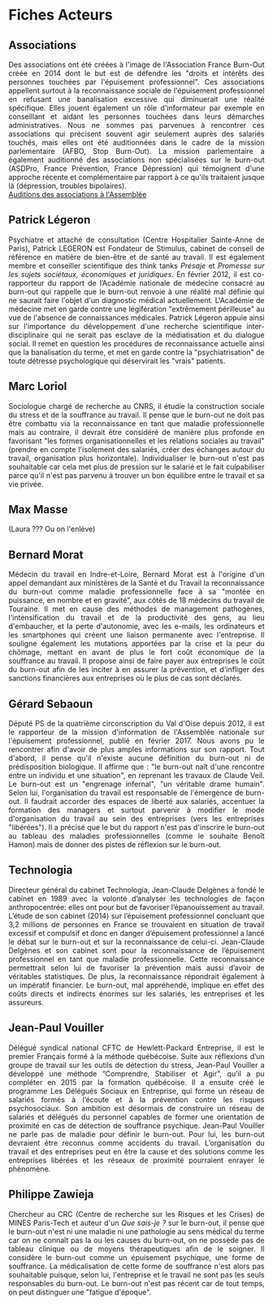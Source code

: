# Fiches Acteurs 

## Associations
<p align="justify">Des associations ont été créées à l'image de l'Association France Burn-Out créée en 2014 dont le but est de défendre les "droits et intérêts des personnes touchées par l'épuisement professionnel". Ces associations appellent surtout à la reconnaissance sociale de l'épuisement professionnel en refusant une banalisation excessive qui diminuerait une réalité spécifique. Elles jouent également un rôle d'informateur par exemple en conseillant et aidant les personnes touchées dans leurs démarches administratives. Nous ne sommes pas parvenues à rencontrer ces associations qui précisent souvent agir seulement auprès des salariés touchés, mais elles ont été auditionnées dans le cadre de la mission parlementaire (AFBO, Stop Burn-Out). La mission parlementaire a également auditionné des associations non spécialisées sur le burn-out (ASDPro, France Prévention, France Dépression) qui témoignent d'une approche récente et complémentaire par rapport à ce qu'ils traitaient jusque là (dépression, troubles bipolaires).<br>
<a href="http://videos.assemblee-nationale.fr/video.4143274_577e411737e43.syndrome-d-epuisement-professionnel--table-ronde-avec-des-associations--m-patrick-legeron-psychi-7-juillet-2016" target="_blank">Auditions des associations à l'Assemblée</a></p>


## Patrick Légeron
<p align="justify">Psychiatre et attaché de consultation (Centre Hospitalier Sainte-Anne de Paris), Patrick LEGERON est Fondateur de Stimulus, cabinet de conseil de référence en matière de bien-être et de santé au travail. Il est également membre et conseiller scientifique des think tanks <i>Présaje</i> et <i>Promesse sur les sujets sociétaux, économiques et juridiques</i>. En février 2012, il est co-rapporteur du rapport de l’Académie nationale de médecine consacré au burn-out qui rappelle que le burn-out renvoie à une réalité mal définie qui ne saurait faire l'objet d'un diagnostic médical actuellement. L'Académie de médecine met en garde contre une légifération "extrêmement périlleuse" au vue de l'absence de connaissances médicales. Patrick Légeron appuie ainsi sur l'importance du développement d'une recherche scientifique inter-disciplinaire qui ne serait pas esclave de la médiatisation et du dialogue social. Il remet en question les procédures de reconnaissance actuelle ainsi que la banalisation du terme, et met en garde contre la "psychiatrisation" de toute détresse psychologique qui déservirait les "vrais" patients.</p>


## Marc Loriol
<p align="justify">Sociologue chargé de recherche au CNRS, il étudie la construction sociale du stress et de la souffrance au travail. Il pense que le burn-out ne doit pas être combattu via la reconnaissance en tant que maladie professionnelle mais au contraire, il devrait être considéré de manière plus profonde en favorisant "les formes organisationnelles et les relations sociales au travail" (prendre en compte l'isolement des salariés, créer des échanges autour du travail, organisation plus horizontale). Individualiser le burn-out n'est pas souhaitable car cela met plus de pression sur le salarié et le fait culpabiliser parce qu'il n'est pas parvenu à trouver un bon équilibre entre le travail et sa vie privée. </p> 


## Max Masse
(Laura ??? Ou on l'enlève)

## Bernard Morat 
<p align="justify">Médecin du travail en Indre-et-Loire, Bernard Morat est à l'origine d'un appel demandant aux ministères de la Santé et du Travail la reconnaissance du burn-out comme maladie professionnelle face à sa "montée en puissance, en nombre et en gravité", aux côtés de 18 médecins du travail de Touraine. Il met en cause des méthodes de management pathogènes, l'intensification du travail et de la productivité des gens, au lieu d'embaucher, et la perte d'autonomie, avec les e-mails, les ordinateurs et les smartphones qui créent une liaison permanente avec l'entreprise. Il souligne également les mutations apportées par la crise et la peur du chômage, mettant en avant de plus le fort coût économique de la souffrance au travail. Il propose ainsi de faire payer aux entreprises le coût du burn-out afin de les inciter à en assurer la prévention, et d'infliger des sanctions financières aux entreprises où le plus de cas sont déclarés.</p> 

## Gérard Sebaoun
<p align="justify">Député PS de la quatrième circonscription du Val d'Oise depuis 2012, il est le rapporteur de la mission d'information de l'Assemblée nationale sur l'épuisement professionnel, publié en février 2017. Nous avons pu le rencontrer afin d'avoir de plus amples informations sur son rapport. Tout d'abord, il pense qu'il n'existe aucune définition du burn-out ni de prédisposition biologique. Il affirme que : "le burn-out naît d'une rencontre entre un individu et une situation", en reprenant les travaux de Claude Veil. Le burn-out est un "engrenage infernal", "un véritable drame humain". Selon lui, l'organisation du travail est responsable de l'émergence de burn-out. Il faudrait accorder des espaces de liberté aux salariés,  accentuer la formation des managers et surtout parvenir à modifier le mode d'organisation du travail au sein des entreprises (vers les entreprises "libérées"). Il a précisé que le but du rapport n'est pas d'inscrire le burn-out au tableau des maladies professionnelles (comme le souhaite Benoît Hamon) mais de donner des pistes de réflexion sur le burn-out. </p>

## Technologia

<p align="justify">Directeur général du cabinet Technologia, Jean-Claude Delgènes a fondé le cabinet en 1989 avec la volonté d’analyser les technologies de façon anthropocentrée: elles ont pour but de favoriser l’épanouissement au travail. L’étude de son cabinet (2014) sur l’épuisement professionnel concluant que 3,2 millions de personnes en France se trouvaient en situation de travail excessif et compulsif et donc en danger d’épuisement professionnel a lancé le débat sur le burn-out et sur la reconnaissance de celui-ci. Jean-Claude Delgènes et son cabinet sont pour la reconnaissance de l’épuisement professionnel en tant que maladie professionnelle. Cette reconnaissance permettrait selon lui de favoriser la prévention mais aussi d’avoir de véritables statistiques. De plus, la reconnaissance répondrait également à un impératif financier. Le burn-out, mal appréhendé, implique en effet des coûts directs et indirects énormes sur les salariés, les entreprises et les assureurs.</p>

## Jean-Paul Vouiller
<p align="justify">Délégué syndical national CFTC de Hewlett-Packard Entreprise, il est le premier Français formé à la méthode québécoise. Suite aux réflexions d’un groupe de travail sur les outils de détection du stress, Jean-Paul Vouiller a développé une méthode “Comprendre, Stabiliser et Agir”, qu’il a pu compléter en 2015 par la formation québécoise. Il a ensuite créé le programme Les Délégués Sociaux en Entreprise, qui forme un réseau de salariés formés à l’écoute et à la prévention contre les risques psychosociaux. Son ambition est désormais de construire un réseau de salariés et délégués du personnel capables de former une orientation de proximité en cas de détection de souffrance psychique. Jean-Paul Vouiller ne parle pas de maladie pour définir le burn-out. Pour lui, les burn-out devraient être reconnus comme accidents du travail. L’organisation du travail et des entreprises peut en être la cause et des solutions comme les entreprises libérées et les réseaux de proximité pourraient enrayer le phénomène.</p>


## Philippe Zawieja
<p align="justify">Chercheur au CRC (Centre de recherche sur les Risques et les Crises) de MINES Paris-Tech et auteur d'un <i>Que sais-je ? </i> sur le burn-out, il pense que le burn-out n'est ni une maladie ni une pathologie au sens médical du terme car on ne connaît pas la ou les causes du burn-out, on ne possède pas de tableau clinique ou de moyens thérapeutiques afin de le soigner. Il considère le burn-out comme un épuisement psychique, une forme de souffrance. La médicalisation de cette forme de souffrance n'est alors pas souhaitable puisque, selon lui, l'entreprise et le travail ne sont pas les seuls responsables du burn-out. Le burn-out n'est pas récent car de tout temps, on peut distinguer une "fatigue d'époque".</p>   


